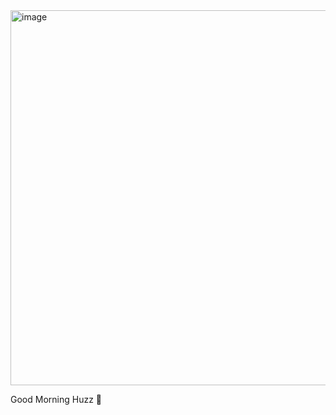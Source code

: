 <img width="600" height="600" alt="image" src="https://github.com/user-attachments/assets/bc4af209-3200-47e9-b143-45fb9a99a7e0" />

Good Morning Huzz 🤤
